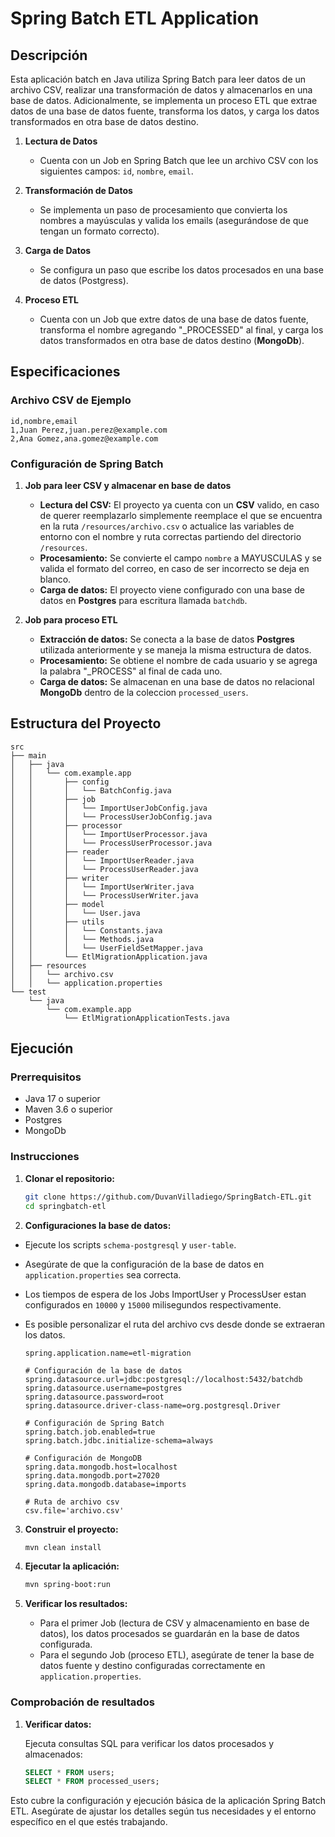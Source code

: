 # Spring Batch ETL Application

## Descripción

Esta aplicación batch en Java utiliza Spring Batch para leer datos de un archivo CSV, realizar una transformación de datos y almacenarlos en una base de datos. Adicionalmente, se implementa un proceso ETL que extrae datos de una base de datos fuente, transforma los datos, y carga los datos transformados en otra base de datos destino.

1. **Lectura de Datos**
   - Cuenta con un Job en Spring Batch que lee un archivo CSV con los siguientes campos: `id`, `nombre`, `email`.

2. **Transformación de Datos**
   - Se implementa un paso de procesamiento que convierta los nombres a mayúsculas y valida los emails (asegurándose de que tengan un formato correcto).

3. **Carga de Datos**
   - Se configura un paso que escribe los datos procesados en una base de datos (Postgress).

4. **Proceso ETL**
   - Cuenta con un Job que extre datos de una base de datos fuente, transforma el nombre agregando "_PROCESSED" al final, y carga los datos transformados en otra base de datos destino (**MongoDb**).

## Especificaciones

### Archivo CSV de Ejemplo

```csv
id,nombre,email
1,Juan Perez,juan.perez@example.com
2,Ana Gomez,ana.gomez@example.com
```

### Configuración de Spring Batch

1. **Job para leer CSV y almacenar en base de datos**

    - **Lectura del CSV:** El proyecto ya cuenta con un **CSV** valido, en caso de querer reemplazarlo simplemente reemplace el que se encuentra en la ruta `/resources/archivo.csv` o actualice las variables de entorno con el nombre y ruta correctas partiendo del directorio `/resources`.
    - **Procesamiento:** Se convierte el campo `nombre` a MAYUSCULAS y se valida el formato del correo, en caso de ser incorrecto se deja en blanco.
    - **Carga de datos:** El proyecto viene configurado con una base de datos en **Postgres** para escritura llamada `batchdb`.

2. **Job para proceso ETL**

    - **Extracción de datos:** Se conecta a la base de datos **Postgres** utilizada anteriormente y se maneja la misma estructura de datos.
    - **Procesamiento:** Se obtiene el nombre de cada usuario y se agrega la palabra "_PROCESS" al final de cada uno.
    - **Carga de datos:** Se almacenan en una base de datos no relacional **MongoDb** dentro de la coleccion `processed_users`.

## Estructura del Proyecto

```plaintext
src
├── main
│   ├── java
│   │   └── com.example.app
│   │       ├── config
│   │       │   └── BatchConfig.java
│   │       ├── job
│   │       │   └── ImportUserJobConfig.java
│   │       │   └── ProcessUserJobConfig.java
│   │       ├── processor
│   │       │   └── ImportUserProcessor.java
│   │       │   └── ProcessUserProcessor.java
│   │       ├── reader
│   │       │   └── ImportUserReader.java
│   │       │   └── ProcessUserReader.java
│   │       ├── writer
│   │       │   └── ImportUserWriter.java
│   │       │   └── ProcessUserWriter.java
│   │       ├── model
│   │       │   └── User.java
│   │       ├── utils
│   │       │   └── Constants.java
│   │       │   └── Methods.java
│   │       │   └── UserFieldSetMapper.java
│   │       └── EtlMigrationApplication.java
│   ├── resources
│   │   └── archivo.csv
│   │   └── application.properties
└── test
    └── java
        └── com.example.app
            └── EtlMigrationApplicationTests.java
```

## Ejecución

### Prerrequisitos

- Java 17 o superior
- Maven 3.6 o superior
- Postgres
- MongoDb

### Instrucciones

1. **Clonar el repositorio:**

    ```bash
    git clone https://github.com/DuvanVilladiego/SpringBatch-ETL.git
    cd springbatch-etl
    ```

2. **Configuraciones la base de datos:**
  - Ejecute los scripts `schema-postgresql` y `user-table`.
  - Asegúrate de que la configuración de la base de datos en `application.properties` sea correcta.
  - Los tiempos de espera de los Jobs ImportUser y ProcessUser estan configurados en `10000` y `15000` milisegundos respectivamente.
  - Es posible personalizar el ruta del archivo cvs desde donde se extraeran los datos.

    ```properties
    spring.application.name=etl-migration

    # Configuración de la base de datos
    spring.datasource.url=jdbc:postgresql://localhost:5432/batchdb
    spring.datasource.username=postgres
    spring.datasource.password=root
    spring.datasource.driver-class-name=org.postgresql.Driver
    
    # Configuración de Spring Batch
    spring.batch.job.enabled=true
    spring.batch.jdbc.initialize-schema=always
    
    # Configuración de MongoDB
    spring.data.mongodb.host=localhost
    spring.data.mongodb.port=27020
    spring.data.mongodb.database=imports
    
    # Ruta de archivo csv
    csv.file='archivo.csv'
    ```

3. **Construir el proyecto:**

    ```bash
    mvn clean install
    ```

4. **Ejecutar la aplicación:**

    ```bash
    mvn spring-boot:run
    ```

5. **Verificar los resultados:**

    - Para el primer Job (lectura de CSV y almacenamiento en base de datos), los datos procesados se guardarán en la base de datos configurada.
    - Para el segundo Job (proceso ETL), asegúrate de tener la base de datos fuente y destino configuradas correctamente en `application.properties`.

### Comprobación de resultados

1. **Verificar datos:**

    Ejecuta consultas SQL para verificar los datos procesados y almacenados:

    ```sql
    SELECT * FROM users;
    SELECT * FROM processed_users;
    ```
Esto cubre la configuración y ejecución básica de la aplicación Spring Batch ETL. Asegúrate de ajustar los detalles según tus necesidades y el entorno específico en el que estés trabajando.
